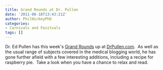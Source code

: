 ```yaml
---
title: Grand Rounds at Dr. Pullen
date: '2011-08-18T13:43:21Z'
author: PhilHickeyPhD
categories:
- Carnivals and Fesitvals
tags: []
---
```


Dr. Ed Pullen has this week's <a href="http://drpullen.com/grand-rounds-vol-7-47">Grand Rounds</a> up at <a href="http://drpullen.com/">DrPullen.com</a>.  As well as the usual range of subjects covered in the medical blogging world, he has gone further afield with a few interesting additions, including a recipe for raspberry pie.  Take a look when you have a chance to relax and read.